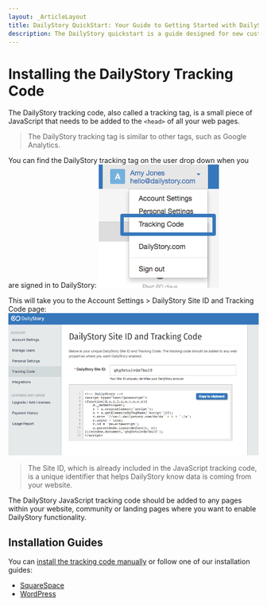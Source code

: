 ```yaml
---
layout: _ArticleLayout
title: DailyStory QuickStart: Your Guide to Getting Started with DailyStory
description: The DailyStory quickstart is a guide designed for new customers or users to help them get started.
---
```

# Installing the DailyStory Tracking Code
The DailyStory tracking code, also called a tracking tag, is a small piece of JavaScript that needs to be added to the <code>&lt;head&gt;</code> of all your web pages.

> The DailyStory tracking tag is similar to other tags, such as Google Analytics.

You can find the DailyStory tracking tag on the user drop down when you are signed in to DailyStory:
![Tracking Tag](/install/install-01.png "Tracking Tag")

This will take you to the Account Settings > DailyStory Site ID and Tracking Code page:
![DailyStory Site ID and Tracking Code page](/install/install-02.png "DailyStory Site ID and Tracking Code page")

> The Site ID, which is already included in the JavaScript tracking code, is a unique identifier that helps DailyStory know data is coming from your website.

The DailyStory JavaScript tracking code should be added to any pages within your website, community or landing pages where you want to enable DailyStory functionality. 

## Installation Guides
You can [install the tracking code manually](/install/manual) or follow one of our installation guides:

* [SquareSpace](/install/squarespace)
* [WordPress](/install/wordpress)